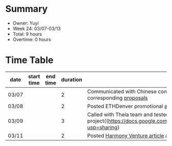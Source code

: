 # Summary
* Owner: Yuyi
* Week 24: 03/07-03/13
* Total: 9 hours
* Overtime: 0 hours

# Time Table
| date  | start time  | end time | duration  |  note |
|---|---|---|---|---|
| 03/07 |   |   | 2 | Communicated with Chinese community developers to update their new projects and guide them to write the corresponding [proposals](https://talk.harmony.one/t/chaoswap-a-uni-v3-dex-on-harmony/13528) |
| 03/08 |   |   | 2 | Posted ETHDenver promotional [article](https://mp.weixin.qq.com/s/OpukdJrpcLzfVXmtoydtJg) and Harmony team to Chinese community at ETHDenver conference |
| 03/09 |   |   | 3 | Called with Theia team and tested their gamefi and platform project((https://docs.google.com/document/d/11XnBx4FBeYVoA5U2BY97od0CwwfDD8vtsWwyuAS3pQs/edit?usp=sharing) |) |
| 03/11 |   |   | 2 | Posted [Harmony Venture article](https://mp.weixin.qq.com/s/OEIveNDNH-HU5YoajEsfUQ) and promoted it to James (huobi)  |
